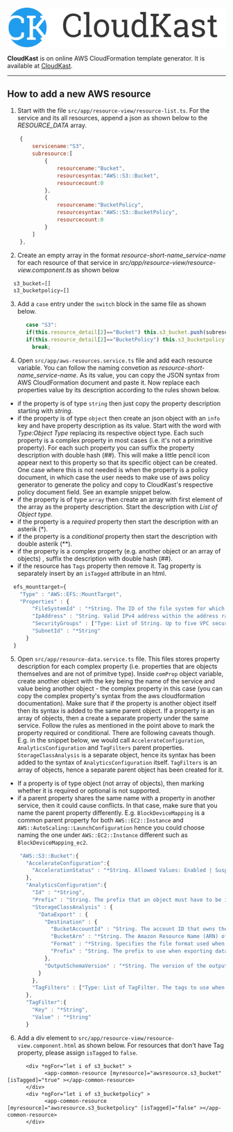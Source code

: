 ![CloudKast Logo](src/assets/img/cloudkast-logo.jpg)

**CloudKast** is on online AWS CloudFormation template generator. It is available at [CloudKast](https://krunal4amity.github.io).

---
## How to add a new AWS resource
1. Start with the file `src/app/resource-view/resource-list.ts`. For the service and its all resources, append a json as shown below to the *RESOURCE_DATA* array.

```javascript
    {
        servicename:"S3",
        subresource:[
            {
                resourcename:"Bucket",
                resourcesyntax:"AWS::S3::Bucket",
                resourcecount:0
            },
            {
                resourcename:"BucketPolicy",
                resourcesyntax:"AWS::S3::BucketPolicy",
                resourcecount:0
            }
        ]
    },
```

2. Create an empty array in the format *resource-short-name_service-name* for each resource of that service in *src/app/resource-view/resource-view.component.ts* as shown below

```javascript
  s3_bucket=[]
  s3_bucketpolicy=[]
```
3. Add a `case` entry under the `switch` block in the same file as shown below.

```javascript
      case "S3":
      if(this.resource_detail[2]=="Bucket") this.s3_bucket.push(subresource.resourcecount);
      if(this.resource_detail[2]=="BucketPolicy") this.s3_bucketpolicy.push(subresource.resourcecount);
        break;
```

4. Open `src/app/aws-resources.service.ts` file and add each resource variable. You can follow the naming convetion as *resource-short-name_service-name*. As its value, you can copy the JSON syntax from AWS CloudFormation document and paste it. Now replace each properties value by its description according to the rules shown below.
  - if the property is of type `string` then just copy the property description starting with *string*.
  - if the property is of type `object` then create an json object with an `info` key and have property description as its value. Start with the word with *Type:Object Type* replacing its respective object type. Each such property is a complex property in most cases (i.e. it's not a primitive property). For each such property you can suffix the property description with double hash (##). This will make a little pencil icon appear next to this property so that its specific object can be created. One case where this is not needed is when the property is a policy document, in which case the user needs to make use of aws policy generator to generate the policy and copy to CloudKast's respective policy document field. See an example snippet below.
  - if the property is of type `array` then create an array with first element of the array as the property description. Start the description with *List of Object type*.
  - if the property is a *required* property then start the description with an asterik (*).
  - if the property is a *conditional* property then start the description with double asterik (**).
  - if the property is a complex property (e.g. another object or an array of objects) , suffix the description with double hash (##).
  - if the resource has `Tags` property then remove it. Tag property is separately insert by an `isTagged` attribute in an html. 

```javascript
  efs_mounttarget={
    "Type" : "AWS::EFS::MountTarget",
    "Properties" : {
        "FileSystemId" : "*String. The ID of the file system for which to create the mount target.",
        "IpAddress" : "String. Valid IPv4 address within the address range of the specified subnet.",
        "SecurityGroups" : ["Type: List of String. Up to five VPC security group IDs, of the form sg-xxxxxxxx. These must be for the same VPC as subnet specified."],
        "SubnetId" : "*String"
      }
  }
```


5. Open `src/app/resource-data.service.ts` file. This files stores property description for each complex property (i.e. properties that are objects themselves and are not of primitve type). Inside `comProp` object variable, create another object with the key being the name of the service and value being another object - the complex property in this case (you can copy the complex property's syntax from the aws cloudformation documentation). Make sure that if the property is another object itself then its syntax is added to the same parent object. If a property is an array of objects, then a create a separate property under the same service. Follow the rules as mentioned in the point above to mark the property required or conditional. There are following caveats though. E.g. in the snippet below, we would call `AccelerateConfiguration`, `AnalyticsConfiguration` and `TagFilters` parent properties. `StorageClassAnalysis` is a separate object, hence its syntax has been added to the syntax of `AnalyticsConfiguration` itself. `TagFilters` is an array of objects, hence a separate parent object has been created for it.

  - If a property is of type object (not array of objects), then marking whether it is required or optional is not supported.
  - if a parent property shares the same name with a property in another service, then it could cause conflicts. In that case, make sure that you name the parent property differently. E.g. `BlockDeviceMapping` is a common parent property for both `AWS::EC2::Instance` and `AWS::AutoScaling::LaunchConfiguration` hence you could choose naming the one under `AWS::EC2::Instance` different such as `BlockDeviceMapping_ec2`. 

```javascript
    "AWS::S3::Bucket":{
      "AccelerateConfiguration":{
        "AccelerationStatus" : "*String. Allowed Values: Enabled | Suspended. "
      },
      "AnalyticsConfiguration":{
        "Id" : "*String",
        "Prefix" : "String. The prefix that an object must have to be included in the analytics results.",
        "StorageClassAnalysis" : {
          "DataExport" : {
            "Destination" : {
              "BucketAccountId" : "String. The account ID that owns the destination bucket. If no account ID is provided, the owner will not be validated prior to exporting data.",
              "BucketArn" : "*String. The Amazon Resource Name (ARN) of the bucket to which data is exported.",
              "Format" : "*String. Specifies the file format used when exporting data to Amazon S3.",
              "Prefix" : "String. The prefix to use when exporting data. The prefix is prepended to all results."
            },
            "OutputSchemaVersion" : "*String. The version of the output schema to use when exporting data. Must be V_1."
          }          
        },
        "TagFilters" : ["Type: List of TagFilter. The tags to use when evaluating an analytics filter. The analytics only includes objects that meet the filter's criteria. If no filter is specified, all of the contents of the bucket are included in the analysis.##" ]
      },
      "TagFilter":{
        "Key" : "*String",
        "Value" : "*String"
      }
```


6. Add a div element to `src/app/resource-view/resource-view.component.html` as shown below. For resources that don't have Tag property, please assign `isTagged` to `false`.  

```
      <div *ngFor="let i of s3_bucket" >
            <app-common-resource [myresource]="awsresource.s3_bucket" [isTagged]="true" ></app-common-resource>
      </div>                                          
      <div *ngFor="let i of s3_bucketpolicy" >
            <app-common-resource [myresource]="awsresource.s3_bucketpolicy" [isTagged]="false" ></app-common-resource>
      </div>                                          
```

